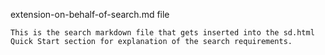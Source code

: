 extension-on-behalf-of-search.md file

    This is the search markdown file that gets inserted into the sd.html Quick Start section for explanation of the search requirements.
    